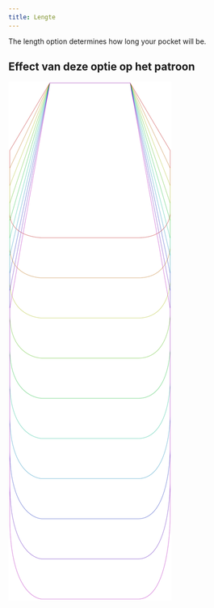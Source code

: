```yaml
---
title: Lengte
---
```


The length option determines how long your pocket will be.

## Effect van deze optie op het patroon

![Deze afbeelding toont het effect van deze optie door meerdere varianten die een andere waarde hebben voor deze optie te vervangen](lucy_length_sample.svg "Effect van deze optie op het patroon")
